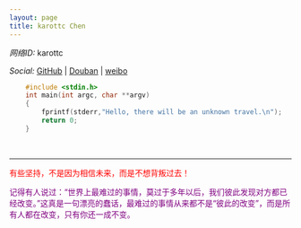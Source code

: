 ```yaml
---
layout: page
title: karottc Chen
---
```


*网络ID:* karottc

*Social:* [GitHub](https://github.com/karottc) | [Douban](http://www.douban.com/people/karottc/) | [weibo](http://weibo.com/karotte)

```c
	#include <stdin.h>
	int main(int argc, char **argv)
	{
		fprintf(stderr,"Hello, there will be an unknown travel.\n");
		return 0;
	}
```
<br />
<hr />

<font color="red">有些坚持，不是因为相信未来，而是不想背叛过去！</font>


<font color="purple">记得有人说过：“世界上最难过的事情，莫过于多年以后，我们彼此发现对方都已经改变。”这真是一句漂亮的蠢话，最难过的事情从来都不是“彼此的改变”，而是所有人都在改变，只有你还一成不变。</font>